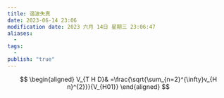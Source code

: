 ```yaml
---
title: 谐波失真
date: 2023-06-14 23:06
modification date: 2023 六月 14日 星期三 23:06:47
aliases:
  - 
tags:
  - 
publish: "true"
---
```

$$
\begin{aligned}
V_{T H D}& =\frac{\sqrt{\sum_{n=2}^{\infty}v_{H n}^{2}}}{V_{H01}}
\end{aligned}
$$
